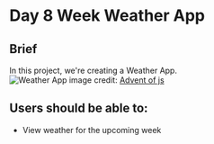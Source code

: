 # **Day 8 Week Weather App**

## Brief
In this project, we're creating a Weather App.  
![Weather App](https://coachtestprep.s3.amazonaws.com/direct-uploads/user-117025/cc5fe957-4af9-4ad4-9a1c-239e2e4370cc/CleanShot%202021-12-08%20at%2009.56.58.png)
image credit: [Advent of js](https://store.selfteach.me/advent-of-javascript)

## Users should be able to:
- View weather for the upcoming week
